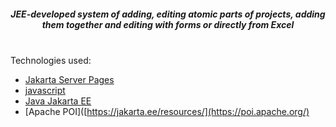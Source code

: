 
*<h5 align="center">JEE-developed system of adding, editing atomic parts of projects, adding them together and editing with forms or directly from Excel </h5>* 
<br>
Technologies used:

 * [Jakarta Server Pages](https://docs.oracle.com/javaee/5/tutorial/doc/bnajo.html) <br>
 * [javascript](https://devdocs.io/javascript/)<br>
 * [Java Jakarta EE](https://jakarta.ee/resources/)<br>
 * [Apache POI]([https://jakarta.ee/resources/](https://poi.apache.org/)<br>

